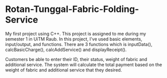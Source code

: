 # Rotan-Tunggal-Fabric-Folding-Service
My first project using C++. This project is assigned to me during my semester 1 in UiTM Raub. 
In this project, I've used basic elements, input/output, and functions. 
There are 3 functions which is inputData(), calcBasicCharge(), calcAddService() and displayReceipt(). 

Customers be able to enter their ID, their status, weight of fabric and additional service. The system will calculate the total payment based on the weight of fabric and additional service that they desired.

